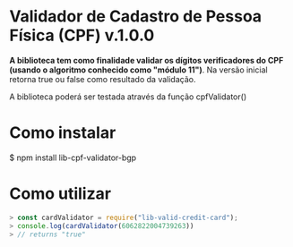 # Validador de Cadastro de Pessoa Física (CPF)  v.1.0.0

**A biblioteca tem como finalidade validar os dígitos verificadores do CPF (usando o algoritmo conhecido como "módulo 11")**. Na versão inicial retorna true ou false como resultado da validação.

A biblioteca poderá ser testada através da função cpfValidator()

# Como instalar
$  npm install lib-cpf-validator-bgp

# Como utilizar

```js
> const cardValidator = require("lib-valid-credit-card");
> console.log(cardValidator(6062822004739263))
> // returns "true"
```